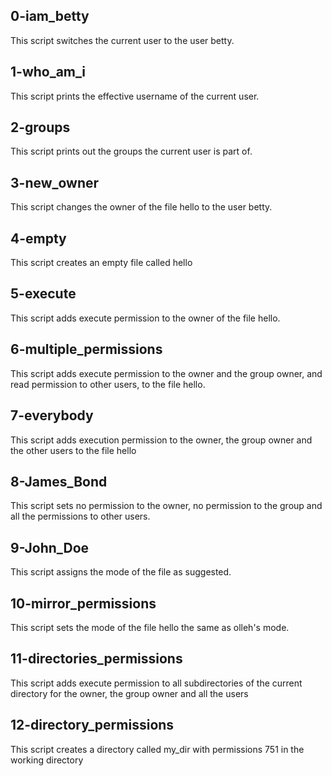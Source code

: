 ## 0-iam_betty
This script switches the current user to the user betty.
## 1-who_am_i
This script prints the effective username of the current user.
## 2-groups
This script prints out the groups the current user is part of.
## 3-new_owner
This script changes the owner of the file hello to the user betty.
## 4-empty
This script creates an empty file called hello
## 5-execute
This script adds execute permission to the owner of the file hello.
## 6-multiple_permissions
This script adds execute permission to the owner and the group owner, and read permission to other users, to the file hello.
## 7-everybody
This script adds execution permission to the owner, the group owner and the other users to the file hello
## 8-James_Bond
This script sets no permission to the owner, no permission to the group and all the permissions to other users.
## 9-John_Doe
This script assigns the mode of the file as suggested.
## 10-mirror_permissions
This script sets the mode of the file hello the same as olleh's mode.
## 11-directories_permissions
This script adds execute permission to all subdirectories of the current directory for the owner, the group owner and all the users
## 12-directory_permissions
This script creates a directory called my_dir with permissions 751 in the working directory
